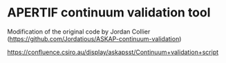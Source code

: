 # APERTIF continuum validation tool

Modification of the original code by Jordan Collier (https://github.com/Jordatious/ASKAP-continuum-validation)

https://confluence.csiro.au/display/askapsst/Continuum+validation+script
